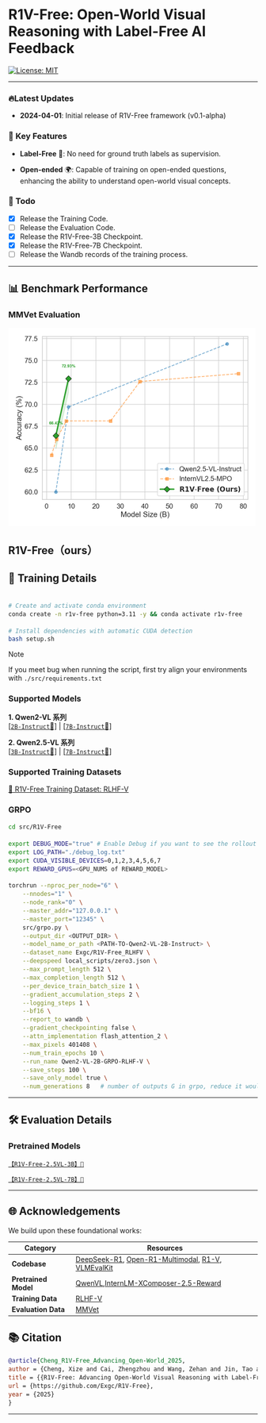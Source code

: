 # R1V-Free: Open-World Visual Reasoning with Label-Free AI Feedback

[![License: MIT](https://img.shields.io/badge/License-MIT-blue.svg)](https://opensource.org/licenses/MIT)

[//]: # ([![Hugging Face Datasets]&#40;https://img.shields.io/badge/%F0%9F%A4%97-Datasets-yellow&#41;]&#40;https://huggingface.co/Exgc/R1V-Free_RLHFV&#41;)

---

### 🔥Latest Updates
- **2024-04-01**: Initial release of R1V-Free framework (v0.1-alpha)


### 🚀 Key Features

- **Label-Free** 🔄: No need for ground truth labels as supervision.

- **Open-ended** 🌍: Capable of training on open-ended questions, enhancing the ability to understand open-world visual concepts.



### 📌 Todo

- [x] Release the Training Code.
- [ ] Release the Evaluation Code. 
- [x] Release the R1V-Free-3B Checkpoint.
- [x] Release the R1V-Free-7B Checkpoint.
- [ ] Release the Wandb records of the training process.

---


## 📊 Benchmark Performance

### MMVet Evaluation

<img src="./assets/mmvet.png" width="500" />


R1V-Free（ours）
---

## 🚂 Training Details

```bash

# Create and activate conda environment
conda create -n r1v-free python=3.11 -y && conda activate r1v-free

# Install dependencies with automatic CUDA detection
bash setup.sh  
```

> [!NOTE] 
> If you meet bug when running the script, first try align your environments with `./src/requirements.txt`

### Supported Models

**1. Qwen2-VL 系列**  
[[`2B-Instruct`🤗]](https://huggingface.co/Qwen/Qwen2-VL-2B-Instruct) | [[`7B-Instruct`🤗]](https://huggingface.co/Qwen/Qwen2-VL-7B-Instruct)

**2. Qwen2.5-VL 系列**  
[[`3B-Instruct`🤗]](https://huggingface.co/Qwen/Qwen2.5-VL-3B-Instruct) | [[`7B-Instruct`🤗]](https://huggingface.co/Qwen/Qwen2.5-VL-7B-Instruct)

### Supported Training Datasets
[🤗 R1V-Free Training Dataset: RLHF-V](https://huggingface.co/datasets/Exgc/R1V-Free_RLHFV)


### GRPO

```bash
cd src/R1V-Free

export DEBUG_MODE="true" # Enable Debug if you want to see the rollout of model during RL
export LOG_PATH="./debug_log.txt"
export CUDA_VISIBLE_DEVICES=0,1,2,3,4,5,6,7
export REWARD_GPUS=<GPU_NUMS of REWARD_MODEL>

torchrun --nproc_per_node="6" \
    --nnodes="1" \
    --node_rank="0" \
    --master_addr="127.0.0.1" \
    --master_port="12345" \
    src/grpo.py \
    --output_dir <OUTPUT_DIR> \
    --model_name_or_path <PATH-TO-Qwen2-VL-2B-Instruct> \
    --dataset_name Exgc/R1V-Free_RLHFV \
    --deepspeed local_scripts/zero3.json \
    --max_prompt_length 512 \
    --max_completion_length 512 \
    --per_device_train_batch_size 1 \
    --gradient_accumulation_steps 2 \
    --logging_steps 1 \
    --bf16 \
    --report_to wandb \
    --gradient_checkpointing false \
    --attn_implementation flash_attention_2 \
    --max_pixels 401408 \
    --num_train_epochs 10 \
    --run_name Qwen2-VL-2B-GRPO-RLHF-V \
    --save_steps 100 \
    --save_only_model true \
    --num_generations 8   # number of outputs G in grpo, reduce it would lead to faster training and smaller memory cost but higher variance  
```
---

## 🛠️  Evaluation Details

### Pretrained Models
[`【R1V-Free-2.5VL-3B】🤗`](https://huggingface.co/Exgc/R1V-Free-2.5VL-3B)

[`【R1V-Free-2.5VL-7B】🤗`](https://huggingface.co/Exgc/R1V-Free-2.5VL-7B)

---

## 🌐 Acknowledgements

We build upon these foundational works:

| Category             | Resources                                                                                                                                                              |
|----------------------|------------------------------------------------------------------------------------------------------------------------------------------------------------------------|
| **Codebase**         | [DeepSeek-R1](https://github.com/deepseek-ai), [Open-R1-Multimodal](https://github.com/EvolvingLMMs-Lab), [R1-V](https://github.com/Deep-Agent/R1-V), [VLMEvalKit]()   |
| **Pretrained Model** | [QwenVL](https://github.com/QwenLM/Qwen2.5-VL),[InternLM-XComposer-2.5-Reward](https://github.com/InternLM/InternLM-XComposer/tree/main/InternLM-XComposer-2.5-Reward) |
| **Training Data**    | [RLHF-V](https://arxiv.org/abs/2312.00849)                                                                                                                             |
| **Evaluation Data**  | [MMVet]()                                                                                                                                                              |    


## 📚 Citation

```bibtex
@article{Cheng_R1V-Free_Advancing_Open-World_2025,
author = {Cheng, Xize and Cai, Zhengzhou and Wang, Zehan and Jin, Tao and Zhao, Zhou},
title = {{R1V-Free: Advancing Open-World Visual Reasoning with Label-Free Rewards}},
url = {https://github.com/Exgc/R1V-Free},
year = {2025}
}
```
---

